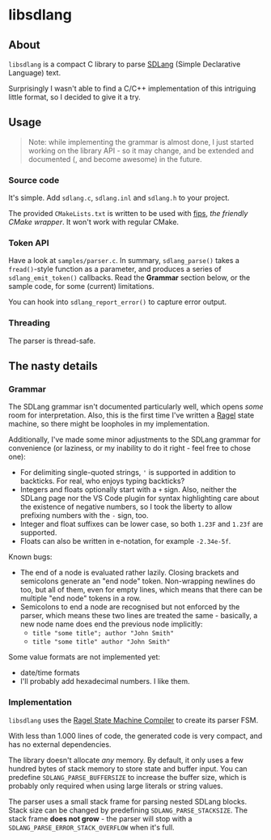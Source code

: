 # libsdlang

## About

`libsdlang` is a compact C library to parse [SDLang](http://sdlang.org/) (Simple Declarative Language) text.

Surprisingly I wasn't able to find a C/C++ implementation of this intriguing little format, so I decided to give it a try.

## Usage

> Note: while implementing the grammar is almost done, I just started working on the library API - so it may change, and be extended and documented (, and become awesome) in the future.

### Source code

It's simple. Add `sdlang.c`, `sdlang.inl` and `sdlang.h` to your project.

The provided `CMakeLists.txt` is written to be used with [fips](http://floooh.github.io/fips/index.html), *the friendly CMake wrapper*. It won't work with regular CMake.

### Token API

Have a look at `samples/parser.c`. In summary, `sdlang_parse()` takes a `fread()`-style function as a parameter, and produces a series of `sdlang_emit_token()` callbacks. Read the **Grammar** section below, or the sample code, for some (current) limitations.

You can hook into `sdlang_report_error()` to capture error output.

### Threading

The parser is thread-safe.

## The nasty details

### Grammar

The SDLang grammar isn't documented particularly well, which opens *some* room for interpretation. Also, this is the first time I've written a [Ragel](http://www.colm.net/open-source/ragel/) state machine, so there might be loopholes in my implementation.

Additionally, I've made some minor adjustments to the SDLang grammar for convenience (or laziness, or my inability to do it right - feel free to chose one):

- For delimiting single-quoted strings, `'` is supported in addition to backticks. For real, who enjoys typing backticks?
- Integers and floats optionally start with a `+` sign. Also, neither the SDLang page nor the VS Code plugin for syntax highlighting care about the existence of negative numbers, so I took the liberty to allow prefixing numbers with the `-` sign, too.
- Integer and float suffixes can be lower case, so both `1.23F` and `1.23f` are supported.
- Floats can also be written in e-notation, for example `-2.34e-5f`.

Known bugs:

- The end of a node is evaluated rather lazily. Closing brackets and semicolons generate an "end node" token. Non-wrapping newlines do too, but all of them, even for empty lines, which means that there can be multiple "end node" tokens in a row.
- Semicolons to end a node are recognised but not enforced by the parser, which means these two lines are treated the same - basically, a new node name does end the previous node implicitly:
  - `title "some title"; author "John Smith"`
  - `title "some title" author "John Smith"`

Some value formats are not implemented yet:

- date/time formats
- I'll probably add hexadecimal numbers. I like them.

### Implementation

`libsdlang` uses the [Ragel State Machine Compiler](http://www.colm.net/open-source/ragel/) to create its parser FSM.

With less than 1.000 lines of code, the generated code is very compact, and has no external dependencies.

The library doesn't allocate *any* memory. By default, it only uses a few hundred bytes of stack memory to store state and buffer input. You can predefine `SDLANG_PARSE_BUFFERSIZE` to increase the buffer size, which is probably only required when using large literals or string values.

The parser uses a small stack frame for parsing nested SDLang blocks. Stack size can be changed by predefining `SDLANG_PARSE_STACKSIZE`. The stack frame **does not grow** - the parser will stop with a `SDLANG_PARSE_ERROR_STACK_OVERFLOW` when it's full.
